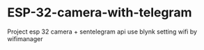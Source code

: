 # ESP-32-camera-with-telegram
Project esp 32 camera + sentelegram api use blynk setting wifi by wifimanager

